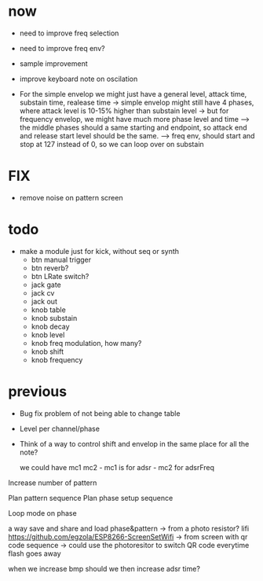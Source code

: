 # now

- need to improve freq selection
- need to improve freq env?
- sample improvement
- improve keyboard note on oscilation

- For the simple envelop we might just have a general level, attack time, substain time, realease time
    -> simple envelop might still have 4 phases, where attack level is 10-15% higher than substain level
    -> but for frequency envelop, we might have much more phase level and time
            --> the middle phases should a same starting and endpoint, so attack end and release start level should be the same.
            --> freq env, should start and stop at 127 instead of 0, so we can loop over on substain


# FIX

- remove noise on pattern screen

# todo

- make a module just for kick, without seq or synth
  - btn manual trigger
  - btn reverb?
  - btn LRate switch?
  - jack gate
  - jack cv
  - jack out
  - knob table
  - knob substain
  - knob decay
  - knob level
  - knob freq modulation, how many?
  - knob shift
  - knob frequency

# previous

- Bug fix problem of not being able to change table
- Level per channel/phase

- Think of a way to control shift and envelop in 
  the same place for all the note?

    we could have mc1 mc2
       - mc1 is for adsr
       - mc2 for adsrFreq

Increase number of pattern

Plan pattern sequence
Plan phase setup sequence

Loop mode on phase

a way save and share and load phase&pattern 
   -> from a photo resistor? lifi
         https://github.com/egzola/ESP8266-ScreenSetWifi
   -> from screen with qr code sequence
            -> could use the photoresitor to switch QR code everytime flash goes away



when we increase bmp should we then increase adsr time?
